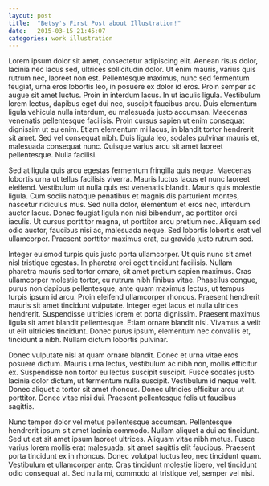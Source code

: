 ```yaml
---
layout: post
title:  "Betsy's First Post about Illustration!"
date:   2015-03-15 21:45:07
categories: work illustration
---
```

Lorem ipsum dolor sit amet, consectetur adipiscing elit. Aenean risus dolor, lacinia nec lacus sed, ultrices sollicitudin dolor. Ut enim mauris, varius quis rutrum nec, laoreet non est. Pellentesque maximus, nunc sed fermentum feugiat, urna eros lobortis leo, in posuere ex dolor id eros. Proin semper ac augue sit amet luctus. Proin in interdum lacus. In ut iaculis ligula. Vestibulum lorem lectus, dapibus eget dui nec, suscipit faucibus arcu. Duis elementum ligula vehicula nulla interdum, eu malesuada justo accumsan. Maecenas venenatis pellentesque facilisis. Proin cursus sapien ut enim consequat dignissim ut eu enim. Etiam elementum mi lacus, in blandit tortor hendrerit sit amet. Sed vel consequat nibh. Duis ligula leo, sodales pulvinar mauris et, malesuada consequat nunc. Quisque varius arcu sit amet laoreet pellentesque. Nulla facilisi.

Sed at ligula quis arcu egestas fermentum fringilla quis neque. Maecenas lobortis urna ut tellus facilisis viverra. Mauris luctus lacus et nunc laoreet eleifend. Vestibulum ut nulla quis est venenatis blandit. Mauris quis molestie ligula. Cum sociis natoque penatibus et magnis dis parturient montes, nascetur ridiculus mus. Sed nulla dolor, elementum et eros nec, interdum auctor lacus. Donec feugiat ligula non nisi bibendum, ac porttitor orci iaculis. Ut cursus porttitor magna, ut porttitor arcu pretium nec. Aliquam sed odio auctor, faucibus nisi ac, malesuada neque. Sed lobortis lobortis erat vel ullamcorper. Praesent porttitor maximus erat, eu gravida justo rutrum sed.

Integer euismod turpis quis justo porta ullamcorper. Ut quis nunc sit amet nisl tristique egestas. In pharetra orci eget tincidunt facilisis. Nullam pharetra mauris sed tortor ornare, sit amet pretium sapien maximus. Cras ullamcorper molestie tortor, eu rutrum nibh finibus vitae. Phasellus congue, purus non dapibus pellentesque, ante quam maximus lectus, ut tempus turpis ipsum id arcu. Proin eleifend ullamcorper rhoncus. Praesent hendrerit mauris sit amet tincidunt vulputate. Integer eget lacus et nulla ultrices hendrerit. Suspendisse ultricies lorem et porta dignissim. Praesent maximus ligula sit amet blandit pellentesque. Etiam ornare blandit nisl. Vivamus a velit ut elit ultricies tincidunt. Donec purus ipsum, elementum nec convallis et, tincidunt a nibh. Nullam dictum lobortis pulvinar.

Donec vulputate nisl at quam ornare blandit. Donec et urna vitae eros posuere dictum. Mauris urna lectus, vestibulum ac nibh non, mollis efficitur ex. Suspendisse non tortor eu lectus suscipit suscipit. Fusce sodales justo lacinia dolor dictum, ut fermentum nulla suscipit. Vestibulum id neque velit. Donec aliquet a tortor sit amet rhoncus. Donec ultricies efficitur arcu ut porttitor. Donec vitae nisi dui. Praesent pellentesque felis ut faucibus sagittis.

Nunc tempor dolor vel metus pellentesque accumsan. Pellentesque hendrerit ipsum sit amet lacinia commodo. Nullam aliquet a dui ac tincidunt. Sed ut est sit amet ipsum laoreet ultrices. Aliquam vitae nibh metus. Fusce varius lorem mollis erat malesuada, sit amet sagittis elit faucibus. Praesent porta tincidunt ex in rhoncus. Donec volutpat luctus leo, nec tincidunt quam. Vestibulum et ullamcorper ante. Cras tincidunt molestie libero, vel tincidunt odio consequat at. Sed nulla mi, commodo at tristique vel, semper vel nisi.

[jekyll]:      http://jekyllrb.com
[jekyll-gh]:   https://github.com/jekyll/jekyll
[jekyll-help]: https://github.com/jekyll/jekyll-help
